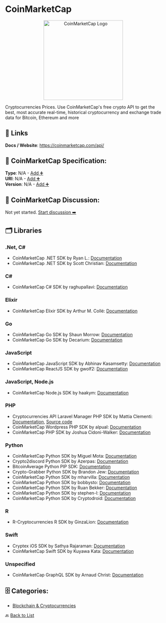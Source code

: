 # CoinMarketCap
<p align="center">
    <img width="256" src="https://raw.githubusercontent.com/apis-list/apis-list/main/apis/coinmarketcap/logo_256x256.png" alt="CoinMarketCap Logo"/>
</p>
Cryptocurrencies Prices. Use CoinMarketCap's free crypto API to get the best, most accurate real-time, historical cryptocurrency and exchange trade data for Bitcoin, Ethereum and more

##  🔗 Links
**Docs / Website**: https://coinmarketcap.com/api/

## 🧬 CoinMarketCap Specification:
**Type**: N/A - [Add ➕](https://github.com/apis-list/apis-list/edit/main/apis.yaml#L3715)  
**URI**: N/A - [Add ➕](https://github.com/apis-list/apis-list/edit/main/apis.yaml#L3715)  
**Version**: N/A - [Add ➕](https://github.com/apis-list/apis-list/edit/main/apis.yaml#L3715)

## 💬 CoinMarketCap Discussion:
Not yet started. [Start discussion ➡️](https://github.com/apis-list/apis-list/discussions/new)

## 🗂️ Libraries
### .Net, C#
- CoinMarketCap .NET SDK by Ryan L.: [Documentation](https://github.com/MTS11648/Dogecoin-Live-Updater)
- CoinMarketCap .NET SDK by Scott Christian: [Documentation](https://github.com/dezryth/ccticker)
### C#
- CoinMarketCap C# SDK by raghupallavi: [Documentation](https://github.com/raghupallavi/CoinMarketCap-CSharp-Api)
### Elixir
- CoinMarketCap Elixir SDK by Arthur M. Collé: [Documentation](https://github.com/arthurcolle/CoinMarketCap.ex)
### Go
- CoinMarketCap Go SDK by Shaun Morrow: [Documentation](https://github.com/shaunmza/coinmarketcap)
- CoinMarketCap Go SDK by Decarium: [Documentation](https://github.com/Decarium/go-coinmarketcap)
### JavaScript
- CoinMarketCap JavaScript SDK by Abhinav Kasamsetty: [Documentation](https://github.com/tiaanduplessis/coinmarketcap-api)
- CoinMarketCap ReactJS SDK by gwolf2: [Documentation](https://github.com/gwolf2/crypto-prices)
### JavaScript, Node.js
- CoinMarketCap Node.js SDK by haakym: [Documentation](https://github.com/haakym/coinme)
### PHP
- Cryptocurrencies API Laravel Manager PHP SDK by Mattia Clementi: [Documentation](https://github.com/ilCleme/cryptocurrencies-laravel), [Source code](https://packagist.org/packages/ilcleme/cryptocurrencies-laravel)
- CoinMarketCap Wordpress PHP SDK by alpual: [Documentation](https://github.com/alpual/coinvis)
- CoinMarketCap PHP SDK by Joshua Cidoni-Walker: [Documentation](https://github.com/jcidoniwalker/coinmarket_json_parser)
### Python
- CoinMarketCap Python SDK by Miguel Mota: [Documentation](https://github.com/CoinCircle/go-coinmarketcap)
- Crypto2discord Python SDK by Azerpas: [Documentation](https://github.com/azerpas/Crypto2discord)
- BitcoinAverage Python PIP SDK: [Documentation](https://github.com/bitcoinaverage/api-integration-examples/)
- Crypto-Grabber Python SDK by Brandon Jew: [Documentation](https://github.com/brandonjew/crypto-grabber)
- CoinMarketCap Python SDK by mharvilla: [Documentation](https://github.com/mharvilla/crypto)
- CoinMarketCap Python SDK by bobbysto: [Documentation](https://github.com/bobbysto/python-coinmarketcap)
- CoinMarketCap Python SDK by Ruan Bekker: [Documentation](https://github.com/ruanbekker/faas-coinmarketcap)
- CoinMarketCap Python SDK by stephen-l: [Documentation](https://github.com/stephen-l/CryptoTicker)
- CoinMarketCap Python SDK by Cryptodroid: [Documentation](https://github.com/cryptodroid-litecoin/Coinmarketcap-graph)
### R
- R-Cryptocurrencies R SDK by GinzaLion: [Documentation](https://github.com/GinzaLion/R-Cryptocurrencies)
### Swift
- Cryptex iOS SDK by Sathya Rajaraman: [Documentation](https://github.com/trsathya/Cryptex)
- CoinMarketCap Swift SDK by Kuyawa Kata: [Documentation](https://github.com/kuyawa/Altcoins)
### Unspecified
- CoinMarketCap GraphQL SDK by Arnaud Christ: [Documentation](https://github.com/Onra/graphql-coinmarketcap)


## 🗄️ Categories:
- [Blockchain & Cryptocurrencies](https://github.com/apis-list/apis-list#blockchain--cryptocurrencies-)

🔙  [Back to List](https://github.com/apis-list/apis-list)
